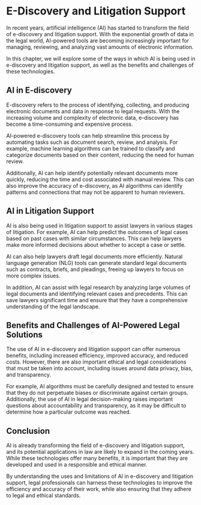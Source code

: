 E-Discovery and Litigation Support
=========================================================================

In recent years, artificial intelligence (AI) has started to transform the field of e-discovery and litigation support. With the exponential growth of data in the legal world, AI-powered tools are becoming increasingly important for managing, reviewing, and analyzing vast amounts of electronic information.

In this chapter, we will explore some of the ways in which AI is being used in e-discovery and litigation support, as well as the benefits and challenges of these technologies.

AI in E-discovery
-----------------

E-discovery refers to the process of identifying, collecting, and producing electronic documents and data in response to legal requests. With the increasing volume and complexity of electronic data, e-discovery has become a time-consuming and expensive process.

AI-powered e-discovery tools can help streamline this process by automating tasks such as document search, review, and analysis. For example, machine learning algorithms can be trained to classify and categorize documents based on their content, reducing the need for human review.

Additionally, AI can help identify potentially relevant documents more quickly, reducing the time and cost associated with manual review. This can also improve the accuracy of e-discovery, as AI algorithms can identify patterns and connections that may not be apparent to human reviewers.

AI in Litigation Support
------------------------

AI is also being used in litigation support to assist lawyers in various stages of litigation. For example, AI can help predict the outcomes of legal cases based on past cases with similar circumstances. This can help lawyers make more informed decisions about whether to accept a case or settle.

AI can also help lawyers draft legal documents more efficiently. Natural language generation (NLG) tools can generate standard legal documents such as contracts, briefs, and pleadings, freeing up lawyers to focus on more complex issues.

In addition, AI can assist with legal research by analyzing large volumes of legal documents and identifying relevant cases and precedents. This can save lawyers significant time and ensure that they have a comprehensive understanding of the legal landscape.

Benefits and Challenges of AI-Powered Legal Solutions
-----------------------------------------------------

The use of AI in e-discovery and litigation support can offer numerous benefits, including increased efficiency, improved accuracy, and reduced costs. However, there are also important ethical and legal considerations that must be taken into account, including issues around data privacy, bias, and transparency.

For example, AI algorithms must be carefully designed and tested to ensure that they do not perpetuate biases or discriminate against certain groups. Additionally, the use of AI in legal decision-making raises important questions about accountability and transparency, as it may be difficult to determine how a particular outcome was reached.

Conclusion
----------

AI is already transforming the field of e-discovery and litigation support, and its potential applications in law are likely to expand in the coming years. While these technologies offer many benefits, it is important that they are developed and used in a responsible and ethical manner.

By understanding the uses and limitations of AI in e-discovery and litigation support, legal professionals can harness these technologies to improve the efficiency and accuracy of their work, while also ensuring that they adhere to legal and ethical standards.
